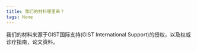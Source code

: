 ```yaml
---
title: 我们的材料哪里来？
tags: None
---
```


我们的材料来源于GIST国际支持(GIST International Support)的授权，以及权威诊疗指南，论文资料。


